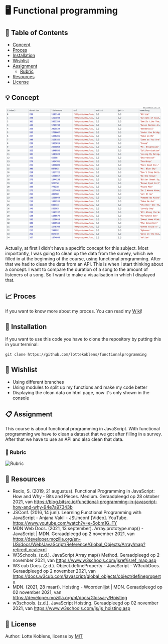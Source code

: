 # :desktop_computer: Functional programming

## :bookmark_tabs:	 Table of Contents

* [Concept](https://github.com/lottekoblens/functionalprogramming#concept)
* [Proces](https://github.com/lottekoblens/functionalprogramming#proces)
* [Installation](https://github.com/lottekoblens/functionalprogramming#installation)
* [Wishlist](https://github.com/lottekoblens/functionalprogramming#wishlist)
* [Assignment](https://github.com/lottekoblens/functionalprogramming#assignment)
  * [Rubric](https://github.com/lottekoblens/functionalprogramming#rubric)
* [Resources](https://github.com/lottekoblens/functionalprogramming#resources)
* [License](https://github.com/lottekoblens/functionalprogramming#license)

## :bulb: Concept

![Concept](./concept.png)

Actually, at first I didn't have a specific concept for this subject. Most importantly, I was going to clean up the data from the survey, which we filled in at the beginning of the course, using functional programming. After that we had to clean the data from an API. This is when I start thinking about a concept. I want to compare the duration of a song to the amount of listeners of a song. So I want to make a visualisation in which I displayed that.

## :chart_with_upwards_trend: Proces

If you want to know more about my proces. You can read my [Wiki](https://github.com/lottekoblens/functionalprogramming/wiki)!

## :wrench: Installation

If you want to use this code you have to clone the repository by putting this in your terminal: 

``` git clone https://github.com/lottekoblens/functionalprogramming ```

## :pencil: Wishlist

* Using different branches
* Using modules to split up my functions and make my code better
* Displaying the clean data on html page, now it's only shown in the console

## :clipboard: Assignment

This course is about functional programming in JavaScript. With functional programming we have to clean a dataset that we got after filling in a survey. After that we have to use an API and also clean that data.

### :page_facing_up: Rubric

![Rubric](./rubric.png)

## :mag_right: Resources

* Recio, S. (2019, 21 augustus). Functional Programming in JavaScript: How and Why - Bits and Pieces. Medium. Geraadpleegd op 28 oktober 2021, van https://blog.bitsrc.io/functional-programming-in-javascript-how-and-why-94e7a97343b
* JSConf. (2016, 14 juni). Learning Functional Programming with JavaScript - Anjana Vakil - JSUnconf [Video]. YouTube. https://www.youtube.com/watch?v=e-5obm1G_FY
* MDN Web Docs. (2021, 13 september). Array.prototype.map() - JavaScript | MDN. Geraadpleegd op 2 november 2021, van https://developer.mozilla.org/en-US/docs/Web/JavaScript/Reference/Global_Objects/Array/map?retiredLocale=nl
* W3Schools. (z.d.). JavaScript Array map() Method. Geraadpleegd op 2 november 2021, van https://www.w3schools.com/jsref/jsref_map.asp
* W3 cub Docs. (z.d.). Object.defineProperty - JavaScript - W3cubDocs. Geraadpleegd op 2 november 2021, van https://docs.w3cub.com/javascript/global_objects/object/defineproperty
* MDN. (2021, 28 maart). Hoisting - Woordenlijst | MDN. Geraadpleegd op 02 november 2021, van https://developer.mozilla.org/nl/docs/Glossary/Hoisting
* w3schools. (z.d.). JavaScript Hoisting. Geraadpleegd op 02 november 2021, van https://www.w3schools.com/js/js_hoisting.asp

## :page_with_curl: License

Author: Lotte Koblens, license by [MIT](https://github.com/lottekoblens/functionalprogramming/blob/master/LICENSE)
